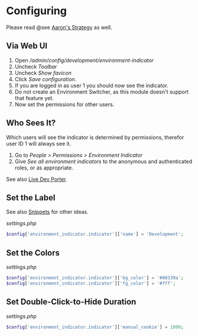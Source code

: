 <!--
id: configuring
tags: ''
-->

# Configuring

Please read @see [Aaron's Strategy](@aarons_strategy) as well.

## Via Web UI

1. Open _/admin/config/development/environment-indicator_
2. Uncheck _Toolbar_
3. Uncheck _Show favicon_
4. Click _Save configuration_.
6. If you are logged in as user 1 you should now see the indicator.
5. Do not create an Environment Switcher, as this module doesn't support that feature yet.
7. Now set the permissions for other users.

## Who Sees It?

Which users will see the indicator is determined by permissions, therefor user ID 1 will always see it.

1. Go to _People > Permissions > Environment Indicator_
2. Give _See all environment indicators_ to the anonymous and authenticated roles, or as appropriate.

See also [Live Dev Porter](@live_dev_porter).

## Set the Label

See also [Snippets](@snippets) for other ideas.

_settings.php_

```php
$config['environment_indicator.indicator']['name'] = 'Development';
```

## Set the Colors

_settings.php_

```php
$config['environment_indicator.indicator']['bg_color'] = '#00339a';
$config['environment_indicator.indicator']['fg_color'] = '#fff';
```

## Set Double-Click-to-Hide Duration

_settings.php_

```php
$config['environment_indicator.indicator']['manual_cookie'] = 1800;
```
